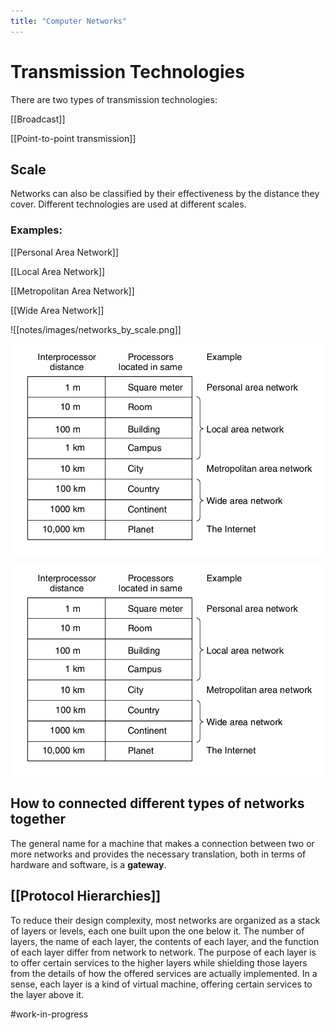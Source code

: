```yaml
---
title: "Computer Networks"
---
```

# Transmission Technologies
There are two types of transmission technologies:

[[Broadcast]]

[[Point-to-point transmission]]

## Scale
Networks can also be classified by their effectiveness by the distance they cover. Different technologies are used at different scales.

### Examples:

[[Personal Area Network]]

[[Local Area Network]]

[[Metropolitan Area Network]]

[[Wide Area Network]]

![[notes/images/networks_by_scale.png]]

![networks_by_scale](./images/networks_by_scale.png)

![networks_by_scale](notes/images/networks_by_scale.png)

## How to connected different types of networks together

The general name for a machine that makes a connection between two or more networks and provides the necessary translation, both in terms of hardware and software, is a **gateway**.

## [[Protocol Hierarchies]]

To reduce their design complexity, most networks are organized as a stack of layers or levels, each one built upon the one below it. The number of layers, the name of each layer, the contents of each layer, and the function of each layer differ from network to network. The purpose of each layer is to offer certain services to the higher layers while shielding those layers from the details of how the offered services are actually implemented. In a sense, each layer is a kind of virtual machine, offering certain services to the layer above it.

#work-in-progress